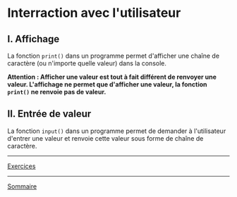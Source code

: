 # Interraction avec l'utilisateur

## I. Affichage

La fonction `print()` dans un programme permet d'afficher une chaîne de caractère (ou n'importe quelle valeur) dans la console.

**Attention : Afficher une valeur est tout à fait différent de renvoyer une valeur. L'affichage ne permet que d'afficher une valeur, la fonction `print()` ne renvoie pas de valeur.**

## II. Entrée de valeur

La fonction `input()` dans un programme permet de demander à l'utilisateur d'entrer une valeur et renvoie cette valeur sous forme de chaîne de caractère.

___________

[Exercices](./Exercices/Exercices_interraction_avec_l_utilisateur.md)

___________

[Sommaire](./../../README.md)